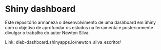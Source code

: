 
# Shiny dashboard

<!-- badges: start -->
<!-- badges: end -->

Este repositório armaneza o desenvolvimento de uma dashboard em Shiny com o objetivo de aprofundar os estudos na ferramenta e posteriormente divulgar o trabalho do autor Newton Silva.

Link: dieb-dashboard.shinyapps.io/newton_silva_escritor/

